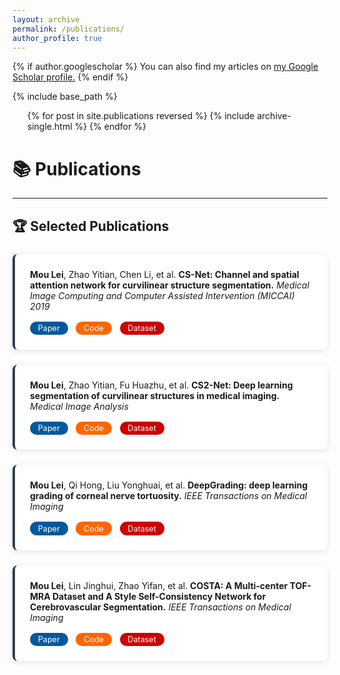 ```yaml
---
layout: archive
permalink: /publications/
author_profile: true
---
```


{% if author.googlescholar %}
  You can also find my articles on <u><a href="{{author.googlescholar}}">my Google Scholar profile</a>.</u>
{% endif %}

{% include base_path %}

<ul>{% for post in site.publications reversed %}
    {% include archive-single.html %}
  {% endfor %}</ul>

# 📚 Publications

<style>
.publication-card {
    background: white;
    border-radius: 8px;
    padding: 1.5rem;
    margin: 1.5rem 0;
    box-shadow: 0 2px 8px rgba(0,0,0,0.1);
    transition: transform 0.3s;
    border-left: 4px solid #2c3e50;
}

.publication-card:hover {
    transform: translateY(-2px);
}

.badge-group {
    margin-top: 1rem;
    display: flex;
    gap: 0.8rem;
    flex-wrap: wrap;
}

.badge {
    display: inline-flex;
    align-items: center;
    padding: 0.2rem 0.8rem;
    border-radius: 20px;
    font-size: 0.9em;
    text-decoration: none;
    transition: opacity 0.3s;
    font-family: -apple-system, BlinkMacSystemFont, "Segoe UI", sans-serif;
}

.badge:hover {
    opacity: 0.85;
}

.paper-badge { background: #00599c; color: white; }
.code-badge { background: #FF6600; color: white; }
.dataset-badge { background: #CC0000; color: white; }

.impact-factor {
    background: #27ae60;
    color: white;
    padding: 0.2rem 0.5rem;
    border-radius: 3px;
    font-size: 0.8em;
    margin-left: 0.5rem;
    vertical-align: middle;
}

.code_repo {
    background:rgb(22, 24, 165);
    color: white;
    padding: 0.2rem 0.5rem;
    border-radius: 3px;
    font-size: 0.8em;
    margin-left: 0.5rem;
    vertical-align: middle;
}

.dataset {
    background:rgb(174, 39, 93);
    color: white;
    padding: 0.2rem 0.5rem;
    border-radius: 3px;
    font-size: 0.8em;
    margin-left: 0.5rem;
    vertical-align: middle;
}

@media (max-width: 768px) {
    .publication-card {
        padding: 1rem;
        margin: 1rem 0;
    }
    
    .badge {
        font-size: 0.85em;
    }
}
</style>

---

## 🏆 Selected Publications

<div class="publication-card">
<strong>Mou Lei</strong>, Zhao Yitian, Chen Li, et al. <strong>CS-Net: Channel and spatial attention network for curvilinear structure segmentation.</strong> <i>Medical Image Computing and Computer Assisted Intervention (MICCAI) 2019</i>

<div class="badge-group">
    <a href="https://link.springer.com/chapter/10.1007/978-3-030-32239-7_80" style="text-decoration: none;" class="badge paper-badge">
      Paper
    </a>
    <a href="https://github.com/iMED-Lab/CS-Net" class="badge code-badge">
      Code
    </a>
    <a href="https://zenodo.org/records/12776091" class="badge dataset-badge">
      Dataset
    </a>
</div>
</div>



<div class="publication-card">
<strong>Mou Lei</strong>, Zhao Yitian, Fu Huazhu, et al. <strong>CS2-Net: Deep learning segmentation of curvilinear structures in medical imaging.</strong> <i>Medical Image Analysis</i>

<div class="badge-group">
    <a href="https://www.sciencedirect.com/science/article/abs/pii/S1361841520302383" style="text-decoration: none;" class="badge paper-badge">
      Paper
    </a>
    <a href="https://github.com/iMED-Lab/CS-Net" class="badge code-badge">
      Code
    </a>
    <a href="https://zenodo.org/records/12776091" class="badge dataset-badge">
      Dataset
    </a>
</div>
</div>


<div class="publication-card">
<strong>Mou Lei</strong>, Qi Hong, Liu Yonghuai, et al. <strong>DeepGrading: deep learning grading of corneal nerve tortuosity.</strong> <i>IEEE Transactions on Medical Imaging</i>

<div class="badge-group">
    <a href="https://ieeexplore.ieee.org/document/9729201" style="text-decoration: none;" class="badge paper-badge">
      Paper
    </a>
    <a href="https://github.com/iMED-Lab/TortuosityGrading" style="text-decoration: none;" class="badge code-badge">
      Code
    </a>
    <a href="https://zenodo.org/records/12776091" style="text-decoration: none;" class="badge dataset-badge">
      Dataset
    </a>
</div>
</div>


<div class="publication-card">
<strong>Mou Lei</strong>, Lin Jinghui, Zhao Yifan, et al. <strong>COSTA: A Multi-center TOF-MRA Dataset and A Style Self-Consistency Network for Cerebrovascular Segmentation.</strong> <i>IEEE Transactions on Medical Imaging</i>

<div class="badge-group">
    <a href="https://ieeexplore.ieee.org/document/10599360" style="text-decoration: none;" class="badge paper-badge">
      Paper
    </a>
    <a href="https://github.com/iMED-Lab/COSTA" style="text-decoration: none;" class="badge code-badge">
      Code
    </a>
    <a href="https://zenodo.org/records/11025761" style="text-decoration: none;" class="badge dataset-badge">
      Dataset
    </a>
</div>
</div>



<!-- 其他精选文献保持相同结构 -->

